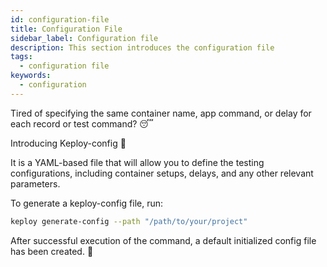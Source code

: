 ```yaml
---
id: configuration-file
title: Configuration File
sidebar_label: Configuration file
description: This section introduces the configuration file
tags:
  - configuration file
keywords:
  - configuration
---
```


Tired of specifying the same container name, app command, or delay for each record or test command? 😴

Introducing Keploy-config 🎉

It is a YAML-based file that will allow you to define the testing configurations, including container setups, delays, and any other relevant parameters.

To generate a keploy-config file, run:

```bash
keploy generate-config --path "/path/to/your/project"
```

After successful execution of the command, a default initialized config file has been created. 🥳
